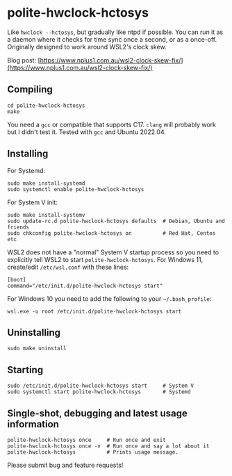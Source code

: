 # polite-hwclock-hctosys
Like `hwclock --hctosys`, but gradually like ntpd if possible.  You can run it as a daemon where it checks for time sync once a second, or as a once-off.  Originally designed to work around WSL2's clock skew.

Blog post: [https://www.nplus1.com.au/wsl2-clock-skew-fix/](https://www.nplus1.com.au/wsl2-clock-skew-fix/)

## Compiling
    cd polite-hwclock-hctosys
    make

You need a `gcc` or compatible that supports C17.  `clang` will probably work but I didn't test it.  Tested with `gcc` and Ubuntu 2022.04.


## Installing
For Systemd:

    sudo make install-systemd
    sudo systemctl enable polite-hwclock-hctosys


For System V init:

    sudo make install-systemv
    sudo update-rc.d polite-hwclock-hctosys defaults  # Debian, Ubuntu and friends
    sudo chkconfig polite-hwclock-hctosys on          # Red Hat, Centos etc

WSL2 does not have a "normal" System V startup process so you need to explicitly tell WSL2 to start `polite-hwclock-hctosys`.  For Windows 11, create/edit `/etc/wsl.conf` with these lines:

    [boot]
    command="/etc/init.d/polite-hwclock-hctosys start"

For Windows 10 you need to add the following to your `~/.bash_profile`:
    
    wsl.exe -u root /etc/init.d/polite-hwclock-hctosys start



## Uninstalling
    sudo make uninstall


## Starting
    sudo /etc/init.d/polite-hwclock-hctosys start     # System V
    sudo systemctl start polite-hwclock-hctosys       # Systemd


## Single-shot, debugging and latest usage information
    polite-hwclock-hctosys once     # Run once and exit
    polite-hwclock-hctosys once -v  # Run once and say a lot about it
    polite-hwclock-hctosys          # Prints usage message.


Please submit bug and feature requests!
